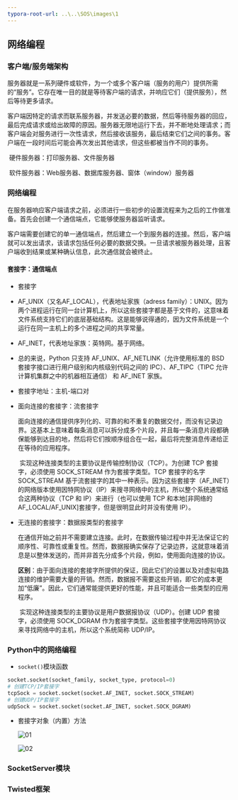 ```yaml
---
typora-root-url: ..\..\SOS\images\1
---
```


## 网络编程

### 客户端/服务端架构

​	服务器就是一系列硬件或软件，为一个或多个客户端（服务的用户）提供所需的“服务”。它存在唯一目的就是等待客户端的请求，并响应它们（提供服务），然后等待更多请求。

​	客户端因特定的请求而联系服务器，并发送必要的数据，然后等待服务器的回应，最后完成请求或给出故障的原因。服务器无限地运行下去，并不断地处理请求；而客户端会对服务进行一次性请求，然后接收该服务，最后结束它们之间的事务。客户端在一段时间后可能会再次发出其他请求，但这些都被当作不同的事务。

​	硬件服务器：打印服务器、文件服务器

​	软件服务器：Web服务器、数据库服务器、窗体（window）服务器

### 网络编程

​	在服务器响应客户端请求之前，必须进行一些初步的设置流程来为之后的工作做准备。首先会创建一个通信端点，它能够使服务器监听请求。

​	客户端需要创建它的单一通信端点，然后建立一个到服务器的连接。然后，客户端就可以发出请求，该请求包括任何必要的数据交换。一旦请求被服务器处理，且客户端收到结果或某种确认信息，此次通信就会被终止。

#### 套接字：通信端点

-  套接字

  -  AF_UNIX（又名AF_LOCAL），代表地址家族（adress family）：UNIX。因为两个进程运行在同一台计算机上，所以这些套接字都是基于文件的，这意味着文件系统支持它们的底层基础结构。这是能够说得通的，因为文件系统是一个运行在同一主机上的多个进程之间的共享常量。
  - AF_INET，代表地址家族：英特网。基于网络。
  - 总的来说，Python 只支持 AF_UNIX、AF_NETLINK（允许使用标准的 BSD 套接字接口进行用户级别和内核级别代码之间的 IPC）、AF_TIPC（TIPC 允许计算机集群之中的机器相互通信） 和 AF_INET 家族。

- 套接字地址：主机-端口对

- 面向连接的套接字：流套接字

  ​	面向连接的通信提供序列化的、可靠的和不重复的数据交付，而没有记录边界。这基本上意味着每条消息可以拆分成多个片段，并且每一条消息片段都确保能够到达目的地，然后将它们按顺序组合在一起，最后将完整消息传递给正在等待的应用程序。

  ​	实现这种连接类型的主要协议是传输控制协议（TCP）。为创建 TCP 套接字，必须使用 SOCK_STREAM 作为套接字类型。TCP 套接字的名字SOCK_STREAM 基于流套接字的其中一种表示。因为这些套接字（AF_INET）的网络版本使用因特网协议（IP）来搜寻网络中的主机，所以整个系统通常结合这两种协议（TCP 和 IP）来进行（也可以使用 TCP 和本地[非网络的 AF_LOCAL/AF_UNIX]套接字，但是很明显此时并没有使用 IP）。

- 无连接的套接字：数据报类型的套接字

  ​	在通信开始之前并不需要建立连接。此时，在数据传输过程中并无法保证它的顺序性、可靠性或重复性。然而，数据报确实保存了记录边界，这就意味着消息是以整体发送的，而并非首先分成多个片段，例如，使用面向连接的协议。

  ​	**区别**：由于面向连接的套接字所提供的保证，因此它们的设置以及对虚拟电路连接的维护需要大量的开销。然而，数据报不需要这些开销，即它的成本更加“低廉”。因此，它们通常能提供更好的性能，并且可能适合一些类型的应用程序。

  ​	实现这种连接类型的主要协议是用户数据报协议（UDP）。创建 UDP 套接字，必须使用 SOCK_DGRAM 作为套接字类型。这些套接字使用因特网协议来寻找网络中的主机，所以这个系统简称 UDP/IP。

### Python中的网络编程

-  `socket()`模块函数

  ```python
  socket.socket(socket_family, socket_type, protocol=0)
  # 创建TCP/IP套接字
  tcpSock = socket.socket(socket.AF_INET, socket.SOCK_STREAM)
  # 创建UDP/IP套接字
  udpSock = socket.socket(socket.AF_INET, socket.SOCK_DGRAM)
  ```

- 套接字对象（内置）方法

  ![01](.../SOS/images/1/01.png)

  ![02](.../SOS/images/1/02.png)

### SocketServer模块



### Twisted框架









